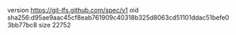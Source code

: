 version https://git-lfs.github.com/spec/v1
oid sha256:d95ae9aac45cf8eab761909c40318b325d8063cd51101ddac51befe03bb77bc8
size 22752
